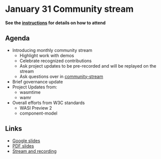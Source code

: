 # January 31 Community stream

**See the [instructions](../README.md) for details on how to attend**

## Agenda

- Introducing monthly community stream
  - Highlight work with demos
  - Celebrate recognized contributions
  - Ask project updates to be pre-recorded and will be replayed on the stream
  - Ask questions over in [community-stream](https://bytecodealliance.zulipchat.com/#narrow/stream/368134-community-stream)
- Brief governance update
- Project Updates from:
  - wasmtime
  - wamr
- Overall efforts from W3C standards
  - WASI Preview 2
  - component-model

## Links

- [Google slides](https://docs.google.com/presentation/d/11mVPPBNFy-lIQQvVPb9WfOxfFYlyuztJsGma7p67Ft4/edit?usp=sharing)
- [PDF slides](slides/community-01-31.pdf)
- [Stream and recording](https://www.youtube.com/watch?v=9pLa7PUhPYA)

